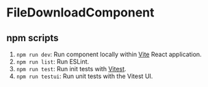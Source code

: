 # FileDownloadComponent

## npm scripts

1. `npm run dev`: Run component locally within [Vite](https://vitejs.dev/) React application.
2. `npm run list`: Run ESLint.
3. `npm run test`: Run init tests with [Vitest](https://vitest.dev/).
4. `npm run testui`: Run unit tests with the Vitest UI.
